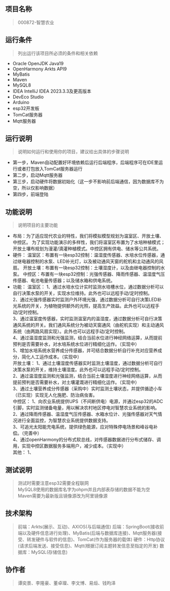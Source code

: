 ## 项目名称
>   000872-智慧农业


## 运行条件
> 列出运行该项目所必须的条件和相关依赖  
* Oracle OpenJDK Java19
* OpenHarmony Arkts API9
* MyBatis
* Maven
* MySQL8
* IDEA IntelliJ IDEA 2023.3.3及更高版本
* DevEco Studio
* Arduino
* esp32开发板
* TomCat服务器
* Mqtt服务器



## 运行说明
> 说明如何运行和使用你的项目，建议给出具体的步骤说明
* 第一步，Maven自动配置好环境依赖后运行后端程序，后端程序可在IDE里运行或者打包放入TomCat服务器运行
* 第二步，启动Mqtt服务器
* 第三步，启动硬件将数据初始化（这一步不影响前后端通信，因为数据库不为空，所以仅影响数据）
* 第四步，前端登陆

## 功能说明
> 说明项目的主要功能
* 布局：为了适应现代农业的特性，我们将模拟模型规划为温室区、开放土壤、中控区。
           为了实现功能演示的多样性，我们将温室区布置为了水培种植模式；开放土壤布规划为漫灌/滴灌种植模式。中控区拥有供电、储水等公共系统。
* 硬件：
  温室区：布置有一块esp32控制：温湿度传感器、水培水位传感器，通过继电器控制的水泵、LED补光灯，以及被动通风天窗的舵机和主动通风的风扇。
  开放土壤：布置有一块esp32控制：土壤湿度计，以及由继电器控制的水泵。
  中控区：布置有一块esp32控制：光强传感器、降雨传感器、温湿度气压传感器、电池电量传感器；以及储水箱和供电系统。
* 功能：
温室区：
  1、通过水培水位计实时监测水培槽水位，通过数据分析可以自行决策水泵的开关，实现水位维持。此外也可以远程手动/定时控制。\
  2、通过光强传感器实时监测户外环境光强，通过数据分析可自行决策LED补光系统的开关，为植物提供额外的光照，提高生产效益。此外也可以远程手动/定时控制。\
  3、通过温室度传感器，实时监测温室内的温湿度，通过数据分析可自行决策通风系统的开关。我们通风系统分为被动天窗通风（由舵机实现）和主动通风系统（由两路风扇实现）。此外也可以远程手动/定时控制。\
  4、通过温湿度监测和光强监测，结合当前水位进行神经网络运算，从而提前预判是否需要补水，对水培系统水位进行精细化运作。（实现中）\
  5、增加水培系统水营养成分传感器，并可结合数据分析自行补充对应营养成分，简化人工运作成本。（实现中）\
开放土壤：
  1、通过土壤湿度传感器实时监测土壤湿度，通过数据分析可自行决策水泵的开关，维持土壤湿度。此外也可以远程手动/定时控制。\
  2、通过温湿度监测和光强监测，结合当前土壤湿度进行神经网络运算，从而提前预判是否需要补水，对土壤灌溉进行精细化运作。（实现中）\
  3、通过土壤营养成分传感器（采购中）实时监测土壤状态，并提供循迹小车（已实现）实现无人化施肥、防治病虫害。\
中控区：
  1、向农业系统提供UPS（不间断供电）电源，并通过esp32的ADC引脚，实时监测储备电量，用以解决农村地区停电对智慧农业系统的影响。\
  2、通过降雨传感器、温湿度气压传感器、水箱水位计、光强传感器对天气情况进行全面监控，为智慧农业系统提供数据支持。\
  3、可追光太阳能充电系统，提供绿色能源，应对特殊停电场景和峰谷电补偿。（完善中）\
  4、通过openHarmony的分布式软总线，对传感器数据进行分布式储存、调用，实现中控区数据服务多端用户，减少成本。（实现中）\
其他：
  1、



## 测试说明
> 测试时需要注意esp32需要全程联网  
> MySQL8使用的数据库名字为ohpm并且内部表存储的数据不能为空
> Maven需要为最新版且镜像源改为阿里镜像源



## 技术架构
> 前端：Arkts(展示、互动)、AXIOS(与后端通信)
> 后端：SpringBoot(接收前端以及硬件信息进行处理)、MyBatis(后端与数据库连接)、Mqtt服务器(接受、转发硬件与软件的信息)、TomCat(作为服务器的载体)
> 硬件：Http协议(请求后端发送、接受信息)、Mqtt(根据订阅主题转发信息至指定的开发)
> 数据库：MySQL(存储信息)


## 协作者
> 谭奕景、李隆豪、董卓璨、李文博、易烜、钱昀泽